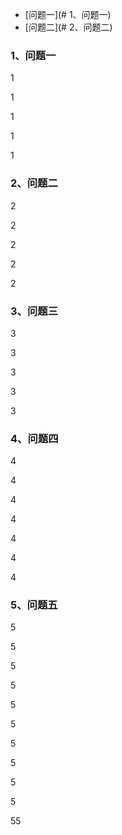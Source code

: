 
* [问题一](# 1、问题一)
* [问题二](# 2、问题二)



### 1、问题一

1

1

1

1

1

### 2、问题二

2

2

2

2

2

### 3、问题三

3

3

3

3

3

### 4、问题四

4

4

4

4



4

4

4

### 5、问题五

5

5

5

5

5

5

5

5

5



5

55



